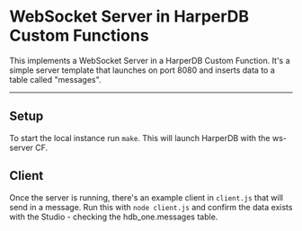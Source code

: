 # WebSocket Server in HarperDB Custom Functions

This implements a WebSocket Server in a HarperDB Custom Function.
It's a simple server template that launches on port 8080 and inserts data to a table called "messages".

---

## Setup

To start the local instance run `make`. This will launch HarperDB with the ws-server CF.

## Client

Once the server is running, there's an example client in `client.js` that will send in a message.
Run this with `node client.js` and confirm the data exists with the Studio - checking the hdb_one.messages table.

